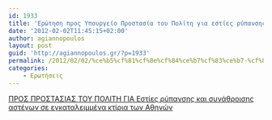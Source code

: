 ```yaml
---
id: 1933
title: 'Ερώτηση προς Υπουργείο Προστασία του Πολίτη για εστίες ρύπανσης και συνάθροισης αστέγων σε εγκαταλειμμένα κτίρια των Αθηνών 2-2-2012'
date: '2012-02-02T11:45:15+02:00'
author: agiannopoulos
layout: post
guid: 'http://agiannopoulos.gr/?p=1933'
permalink: /2012/02/02/%ce%b5%cf%81%cf%8e%cf%84%ce%b7%cf%83%ce%b7-%cf%80%cf%81%ce%bf%cf%82-%cf%85%cf%80%ce%bf%cf%85%cf%81%ce%b3%ce%b5%ce%af%ce%bf-%cf%80%cf%81%ce%bf%cf%83%cf%84%ce%b1%cf%83%ce%af%ce%b1-%cf%84%ce%bf%cf%85/
categories:
    - Ερωτήσεις
---
```


[ΠΡΟΣ ΠΡΟΣΤΑΣΙΑΣ ΤΟΥ ΠΟΛΙΤΗ ΓΙΑ Εστίες ρύπανσης και συνάθροισης αστέγων σε εγκαταλειμμένα κτίρια των Αθηνών](http://localhost:8000/wp-content/uploads/2012/04/cf80cf81cebfcf83-cf80cf81cebfcf83cf84ceb1cf83ceb9ceb1cf83-cf84cebfcf85-cf80cebfcebbceb9cf84ceb7-ceb3ceb9ceb1-ceb5cf83cf84ceafceb5cf82.doc)